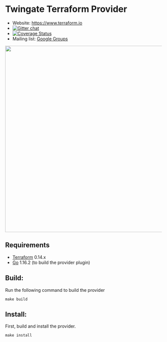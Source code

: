 
Twingate Terraform Provider
==================

- Website: https://www.terraform.io
- [![Gitter chat](https://badges.gitter.im/hashicorp-terraform/Lobby.png)](https://gitter.im/hashicorp-terraform/Lobby)
- [![Coverage Status](https://coveralls.io/repos/github/Twingate/terraform-provider-twingate/badge.svg?branch=feature/TG-2579-ci-and-initital-setup&t=rqgifB)](https://coveralls.io/github/Twingate/terraform-provider-twingate?branch=feature/TG-2579-ci-and-initital-setup)
- Mailing list: [Google Groups](http://groups.google.com/group/terraform-tool)

<img src="https://cdn.rawgit.com/hashicorp/terraform-website/master/content/source/assets/images/logo-hashicorp.svg" width="600px">

Requirements
------------

-	[Terraform](https://www.terraform.io/downloads.html) 0.14.x
-	[Go](https://golang.org/doc/install) 1.16.2 (to build the provider plugin)

## Build: 

Run the following command to build the provider

```shell
make build
```

## Install:

First, build and install the provider.

```shell
make install
```